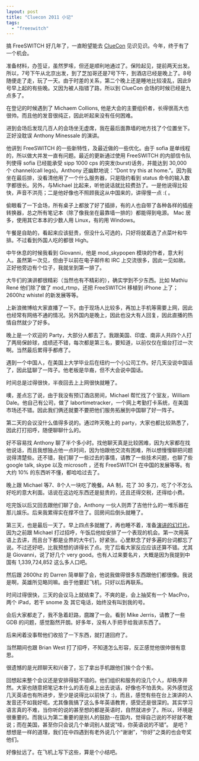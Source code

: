 ```yaml
---
layout: post
title: "Cluecon 2011 小记"
tags:
  - "freeswitch"
---
```


搞 FreeSWITCH  好几年了，一直盼望能去 [ClueCon](http://www.cluecon.com) 见识见识。今年，终于有了一个机会。

准备材料，办签证，虽然罗嗦，但还是顺利地通过了。保险起见，提前两天出发。所以，7号下午从北京出发，到了芝加哥还是7号下午，到酒店已经是晚上了。8号随便走了走，玩了一天。由于时差的关系，第二个晚上还是睡地比较凌乱，因此9号早上起的有些晚。又因为被人指错了路，所以到 ClueCon 会场的时候已经是九点多了。

在登记的时候遇到了 Michaem Collions, 他是大会的主要组织者，长得很高大也很帅。而且他的发音很纯正，因此听起来没有任何困难。

进到会场后发现几百人的会场坐无虚席，我在最后面靠墙的地方找了个位置坐下。正好没耽误 Anthony Minessale 的演讲。

他讲到 FreeSWITCH 的一些新特性，及最近做的一些优化。由于 sofia 是单线程的，所以做大并发一直有问题。最近的更新通过使用 FreeSWITCH 的内部信令队列使得 sofia 已经能承受 sipp 1000 cps 的突发(burst)话务，并能达到 30,000 个 channel(call legs)。Anthony 还幽默地说：“Dont try this at home.”。因为我坐在最后排，没看清他用了一个什么服务器，只是隐约看到 status 命令的输入数字都很长。另外，与Michael 比起来，听他说话就比较费劲了。一是他说得比较快，声音不洪亮；二是他好像也不照顾我这从中国来的，讲得慢一点 :( 。

偷眼看了一下会场，所有桌子上都放了好了插排，有的人也自带了各种各样的插座转换器，总之所有笔记本（除了像我坐在最靠墙一排的）都能得到电源。 Mac 居多，使用其它本本的少数人用  Linux，有的用 Windows。

午餐是自助的，看起来应该挺贵，但没什么可选的，只好将就着选了点菜叶和牛排。不过看到外国人吃的都很 High。

中午休息的时候我看到 Giovanni，他是 mod_skypopen 模块的作者，意大利人。虽然第一次见，但由于以前在电子邮件和 IRC 上交流很多，因此一见如故。正好他旁边有个位子，我就坐到第一排了。

大牛们的演讲都很精彩（当然也有不精彩的），确实学到不少东西。比如 Mathiu René 他们除了做了  mod_rtmp，还把 FreeSWITCH 移植到 iPhone 上了；2600hz whistel 的新发展等等。

上新浪微博给大家直播了一下。由于现场人比较多，再加上手机等需要上网，因此也经常有网络不通的情况。另外国内是晚上，因此也没大有人回复，因此直播的热情自然就少了好多。

晚上是一个欢迎的 Party，大部分人都去了。我跟美国、印度、南非人共四个人打了两局保龄球，成绩还不错，每次都是第三名，要知道，以前仅仅在烟台打过一次啊。当然最后累得手都疼了。

遇到一个中国人，在美国上大学毕业后在纽约一个小公司工作。好几天没说中国话了，因此猛聊了一阵子。他老板是华裔，但不大会说中国话。

时间总是过得很快，半夜回去上上网很快就睡了。

噢，差点忘了说，由于我没有预订酒店房间，Michael 帮忙找了个室友，William Dale。他自己有公司，做了 labortimetracker，一个网上考勤打卡系统，在美国市场还不错。因此我们俩还就要不要把他们服务拓展到中国聊了好一阵子。

第二天的会议没什么值得多说的。通过昨天晚上的 party，大家也都比较熟悉了，因此打打招呼，随便聊聊什么的。

好不容易找 Anthony 聊了半个多小时。找他聊天真是比较困难，因为大家都在找他说话，而且我想独占他一点时间，因为怕跟他交流有困难，所以想慢慢聊把问题说得清楚些。还不错，我们聊了一些过去的事情，请教了一些技术问题，也聊了些 google talk, skype 以及 microsoft ，还有 FreeSWITCH 在中国的发展等等。有大约 10% 的东西听不懂，都哈哈过去了。

晚上跟 Michael 等7、8个人一块吃了晚餐。AA 制，花了 30 多刀，吃了个不怎么好吃的意大利面。话说在这边吃东西还是挺贵的，还且还得交税，还得给小费。

吃完饭以后又回去跟他们聊了会，Anthony 一伙人则弄了吉他什么的一堆乐器在那儿娱乐。后来我累得实在撑不住了。回房间后倒头就睡了。

第三天，也是最后一天了。早上四点多就醒了，再也睡不着，准备[演讲的幻灯片](http://www.slideshare.net/seven1240/experience-onfreeswitchcluecon2011)。因为之前跟 Michael  打过招呼，午饭后他给安排了一个表现的机会。第一次用英语上去讲，而且台下都是业界的大牛们，好紧张。心里默念了好多遍的台词都忘了说。不过还好吧，比我预想的讲得长了点。完了后看大家反应应该还算不错。尤其是 Giovanni，说了好几个 very good。也有人过来要名片，大概是因为我提到中国有 1,339,724,852 这么多人口吧。

然后跟 2600hz 的 Darren 简单聊了会，他说我做得很多东西跟他们都很像。我说是啊，英雄所见略同嘛。由于他要赶飞机，只好以后再联系。

时间过得很快，三天的会议马上就结束了。不爽的是，会上抽奖有一个 MacPro，两个 iPad，若干 snome 及 其它电话，始终没有叫到我的号。

会后大家都走了，我不急着赶路，麿蹭了一会。看到 Mike Jerris，请教了一些 GDB 的问题，感觉豁然开朗。好多年，没有人手把手给我讲东西了。

后来闲着没事帮他们收拾了一下东西，就打道回府了。

当然期间也跟 Brian West 打了招呼，不知道怎么形容，反正感觉他很帅很有意思。

很遗憾的是光顾聊天和兴奋了，忘了拿出手机跟他们挨个合个影。

回想起来整个会议还是安排得挺不错的。他们组织和服务的没几个人，却秩序井然。大家也随意把笔记本什么的丢在桌上出去说话，好像也不怕丢失。另外感觉这几天英语也有所进步，至少是说得比以前快了 :)，而且，感觉有些在台上演讲的人发音还不如我好呢。尤其像我搞了这么多年英语教育，感受还是很深的。其实学习语言真的不难，当你听的说的甚至想的都是英语时，自然就进步了。所以，环境是很重要的。而我认为第二重要的是别人的鼓励--在国内，觉得自己说的不好就不敢说；而在美国，甚至你只会说几个单词别人就说“哇，你英语说的不错”。 是吧？想想是一样的道理，我们在中四遇到有老外说几个“谢谢”，“你好”之类的也会夸奖他们。

好像扯远了。在飞机上写下这些，算是个小结吧。
